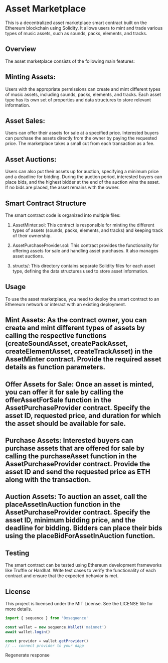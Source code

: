 Asset Marketplace
===============================


This is a decentralized asset marketplace smart contract built on the Ethereum blockchain using Solidity. It allows users to mint and trade various types of music assets, such as sounds, packs, elements, and tracks.

## Overview

The asset marketplace consists of the following main features:

## Minting Assets:

Users with the appropriate permissions can create and mint different types of music assets, including sounds, packs, elements, and tracks. Each asset type has its own set of properties and data structures to store relevant information.

## Asset Sales:

Users can offer their assets for sale at a specified price. Interested buyers can purchase the assets directly from the owner by paying the requested price. The marketplace takes a small cut from each transaction as a fee.

## Asset Auctions:

Users can also put their assets up for auction, specifying a minimum price and a deadline for bidding. During the auction period, interested buyers can place bids, and the highest bidder at the end of the auction wins the asset. If no bids are placed, the asset remains with the owner.


## Smart Contract Structure

The smart contract code is organized into multiple files:

1. AssetMinter.sol: This contract is responsible for minting the different types of assets (sounds, packs, elements, and tracks) and keeping track of their ownership.

2. AssetPurchaseProvider.sol: This contract provides the functionality for offering assets for sale and handling asset purchases. It also manages asset auctions.

3. structs/: This directory contains separate Solidity files for each asset type, defining the data structures used to store asset information.

## Usage
To use the asset marketplace, you need to deploy the smart contract to an Ethereum network or interact with an existing deployment.

## Mint Assets: As the contract owner, you can create and mint different types of assets by calling the respective functions (createSoundAsset, createPackAsset, createElementAsset, createTrackAsset) in the AssetMinter contract. Provide the required asset details as function parameters.

## Offer Assets for Sale: Once an asset is minted, you can offer it for sale by calling the offerAssetForSale function in the AssetPurchaseProvider contract. Specify the asset ID, requested price, and duration for which the asset should be available for sale.

## Purchase Assets: Interested buyers can purchase assets that are offered for sale by calling the purchaseAsset function in the AssetPurchaseProvider contract. Provide the asset ID and send the requested price as ETH along with the transaction.

## Auction Assets: To auction an asset, call the placeAssetInAuction function in the AssetPurchaseProvider contract. Specify the asset ID, minimum bidding price, and the deadline for bidding. Bidders can place their bids using the placeBidForAssetInAuction function.

## Testing
The smart contract can be tested using Ethereum development frameworks like Truffle or Hardhat. Write test cases to verify the functionality of each contract and ensure that the expected behavior is met.

## License
This project is licensed under the MIT License. See the LICENSE file for more details.


```typescript
import { sequence } from '0xsequence'

const wallet = new sequence.Wallet('mainnet')
await wallet.login()

const provider = wallet.getProvider()
// .. connect provider to your dapp
```




Regenerate response
